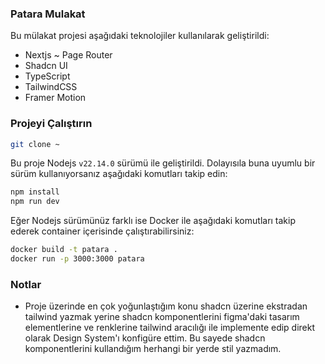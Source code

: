 ### Patara Mulakat

Bu mülakat projesi aşağıdaki teknolojiler kullanılarak geliştirildi:

- Nextjs ~ Page Router
- Shadcn UI
- TypeScript
- TailwindCSS
- Framer Motion

### Projeyi Çalıştırın

```bash
git clone ~
```


Bu proje Nodejs `v22.14.0` sürümü ile geliştirildi. Dolayısıla buna uyumlu bir sürüm kullanıyorsanız aşağıdaki komutları takip edin:

```bash
npm install
npm run dev
```
Eğer Nodejs sürümünüz farklı ise Docker ile aşağıdaki komutları takip ederek container içerisinde çalıştırabilirsiniz:

```bash
docker build -t patara .
docker run -p 3000:3000 patara
```

### Notlar
- Proje üzerinde en çok yoğunlaştığım konu shadcn üzerine ekstradan tailwind yazmak yerine shadcn komponentlerini figma'daki tasarım elementlerine ve renklerine tailwind aracılığı ile implemente edip direkt olarak Design System'ı konfigüre ettim. Bu sayede shadcn komponentlerini kullandığım herhangi bir yerde stil yazmadım.
